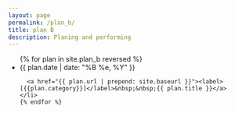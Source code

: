 ```yaml
---
layout: page
permalink: /plan_b/
title: plan B
description: Planing and performing
---
```


<ul class="listing">
    {% for plan in site.plan_b reversed %}
    <li>
      <span>{{ plan.date | date: "%B %e, %Y" }}</span> 
      
      <a href="{{ plan.url | prepend: site.baseurl }}"><label>[{{plan.category}}]</label>&nbsp;&nbsp;{{ plan.title }}</a>
    </li>
    {% endfor %}
</ul>